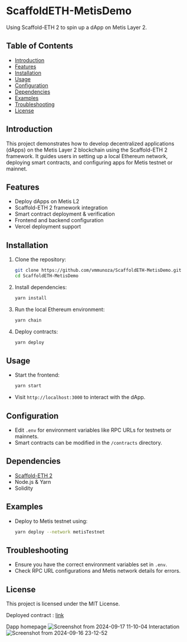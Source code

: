 # ScaffoldETH-MetisDemo

Using Scaffold-ETH 2 to spin up a dApp on Metis Layer 2.

## Table of Contents
- [Introduction](#introduction)
- [Features](#features)
- [Installation](#installation)
- [Usage](#usage)
- [Configuration](#configuration)
- [Dependencies](#dependencies)
- [Examples](#examples)
- [Troubleshooting](#troubleshooting)
- [License](#license)

## Introduction

This project demonstrates how to develop decentralized applications (dApps) on the Metis Layer 2 blockchain using the Scaffold-ETH 2 framework. It guides users in setting up a local Ethereum network, deploying smart contracts, and configuring apps for Metis testnet or mainnet.

## Features

- Deploy dApps on Metis L2
- Scaffold-ETH 2 framework integration
- Smart contract deployment & verification
- Frontend and backend configuration
- Vercel deployment support

## Installation

1. Clone the repository:
    ```bash
    git clone https://github.com/vmmunoza/ScaffoldETH-MetisDemo.git
    cd ScaffoldETH-MetisDemo
    ```

2. Install dependencies:
    ```bash
    yarn install
    ```

3. Run the local Ethereum environment:
    ```bash
    yarn chain
    ```

4. Deploy contracts:
    ```bash
    yarn deploy
    ```

## Usage

- Start the frontend:
    ```bash
    yarn start
    ```
- Visit `http://localhost:3000` to interact with the dApp.

## Configuration

- Edit `.env` for environment variables like RPC URLs for testnets or mainnets.
- Smart contracts can be modified in the `/contracts` directory.

## Dependencies

- [Scaffold-ETH 2](https://github.com/scaffold-eth/scaffold-eth-2)
- Node.js & Yarn
- Solidity

## Examples

- Deploy to Metis testnet using:
    ```bash
    yarn deploy --network metisTestnet
    ```

## Troubleshooting

- Ensure you have the correct environment variables set in `.env`.
- Check RPC URL configurations and Metis network details for errors.


## License

This project is licensed under the MIT License.


Deployed contract : [link](https://explorer.metis.io/address/0xe7845d23bEE42d4bC7eC8F1673174942045De41B/contract/1088/code)

Dapp homepage 
![Screenshot from 2024-09-17 11-10-04](https://github.com/user-attachments/assets/6f4150b8-cdd5-44b0-a184-431e79eeff5e)
 Interactation
 ![Screenshot from 2024-09-16 23-12-52](https://github.com/user-attachments/assets/9adec206-8bd7-471d-a8b5-96adf62dd38a)


